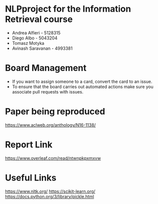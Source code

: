 # NLPproject for the Information Retrieval course

* Andrea Alfieri - 5128315
* Diego Albo - 5043204
* Tomasz Motyka
* Avinash Saravanan - 4993381

# Board Management
* If you want to assign someone to a card, convert the card to an issue.
* To ensure that the board carries out automated actions make sure you associate pull requests with issues.

# Paper being reproduced
https://www.aclweb.org/anthology/N16-1138/

# Report Link
https://www.overleaf.com/read/ntwnpkpxmxvw

# Useful Links
https://www.nltk.org/
https://scikit-learn.org/
https://docs.python.org/3/library/pickle.html
